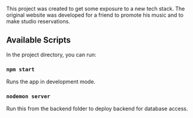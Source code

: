 This project was created to get some exposure to a new tech stack. The original website was developed for a friend to promote his music and to make studio reservations. 

## Available Scripts

In the project directory, you can run:

### `npm start`

Runs the app in development mode.

### `nodemon server`

Run this from the backend folder to deploy backend for database access.
